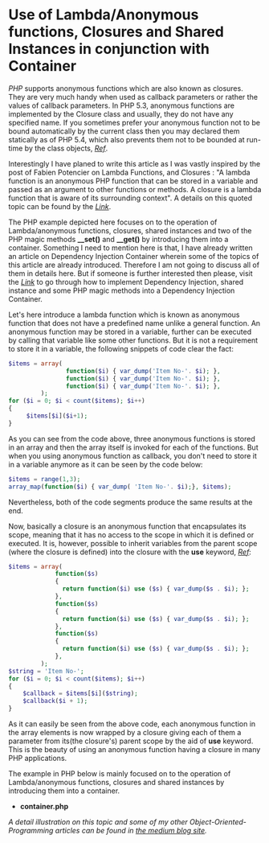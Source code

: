 <h1>
Use of Lambda/Anonymous functions, Closures and Shared Instances in conjunction with Container
</h1>

<p>
<em>PHP</em> supports anonymous functions which are also known as closures. They are very much handy when used as callback parameters or rather the values of callback parameters. In PHP 5.3, anonymous functions are implemented by the Closure class and usually, they do not have any specified name. If you sometimes prefer your anonymous function not to be bound automatically by the current class then you may declared them statically as of PHP 5.4, which also prevents them not to be bounded at run-time by the class objects, <i><a href="https://www.php.net/manual/en/functions.anonymous.php">Ref</a></i>.
</p>

<p> 
Interestingly I have planed to write this article as I was vastly inspired by the post of Fabien Potencier on Lambda Functions, and Closures : "A lambda function is an anonymous PHP function that can be stored in a variable and passed as an argument to other functions or methods. A closure is a lambda function that is aware of its surrounding context". A details on this quoted topic can be found by the <a href="http://fabien.potencier.orgon-php-5-3-lambda-functions-and-closures.html"><i>Link</i></a>. 
</p>

<p> 
The PHP example depicted here focuses on to the operation of Lambda/anonymous functions, closures, shared instances and two of the PHP magic methods <strong>__set()</strong> and <strong>__get()</strong> by introducing them into a container. Something I need to mention here is that, I have already written an article on Dependency Injection Container wherein some of the topics of this article are already introduced. Therefore I am not going to discuss all of them in details here. But if someone is further interested then please, visit the <a href="https://medium.com/@annuhuss/dependency-injection-container-a-simple-introduction-for-managing-objects-from-their-creation-to-cebbcb772694"><i>Link</i></a> to go through how to implement Dependency Injection, shared instance and some PHP magic methods into a Dependency Injection Container.
</p>

<p>
Let's here introduce a lambda function which is known as anonymous function that does not have a predefined name unlike a general function. An anonymous function may be stored in a variable, further can be executed by calling that variable like some other functions. But it is not a requirement to store it in a variable, the following snippets of code clear the fact:
</p>

```php
$items = array(
                function($i) { var_dump('Item No-'. $i); },
                function($i) { var_dump('Item No-'. $i); },
                function($i) { var_dump('Item No-'. $i); },
         );
for ($i = 0; $i < count($items); $i++)
{
     $items[$i]($i+1);
}
```

<p>
As you can see from the code above, three anonymous functions is stored in an array and then the array itself is invoked for each of the functions. But when you using anonymous function as callback, you don't need to store it in a variable anymore as it can be seen by the code below:
</p>

```php
$items = range(1,3);
array_map(function($i) { var_dump( 'Item No-'. $i);}, $items);
```
<p> 
Nevertheless, both of the code segments produce the same results at the end.
</p>

<p>
Now, basically a closure is an anonymous function that encapsulates its scope, meaning that it has no access to the scope in which it is defined or executed. It is, however, possible to inherit variables from the parent scope (where the closure is defined) into the closure with the <strong>use</strong> keyword, <a href="https://www.php.net/manual/en/class.closure.php"><i>Ref</i></a>:
</p>

```php
$items = array(
             function($s) 
             { 
               return function($i) use ($s) { var_dump($s . $i); }; 
             },
             function($s) 
             { 
               return function($i) use ($s) { var_dump($s . $i); }; 
             },
             function($s) 
             { 
               return function($i) use ($s) { var_dump($s . $i); }; 
             },
         );
$string = 'Item No-';
for ($i = 0; $i < count($items); $i++)
{
    $callback = $items[$i]($string);
    $callback($i + 1);
}
```
<p>
As it can easily be seen from the above code, each anonymous function in the array elements is now wrapped by a closure giving each of them a parameter from its(the closure's) parent scope by the aid of <strong>use</strong> keyword. This is the beauty of using an anonymous function having a closure in many PHP applications.
</p>

<p>
The example in PHP below is mainly focused on to the operation of Lambda/anonymous functions, closures and shared instances by introducing them into a container.
</p>

<p>
<ul>
<li><strong>container.php</strong></li>
</ul>
</p>

<p>
<i>
A detail illustration on this topic and some of my other Object-Oriented-Programming articles can be found in 
<a href="https://medium.com/@annuhuss/">the medium blog site</a>.
</i>
</p>
